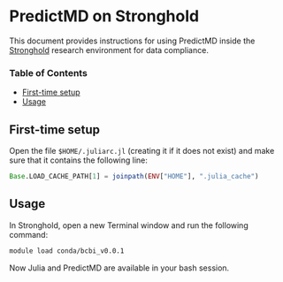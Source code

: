 # PredictMD on Stronghold

This document provides instructions for using PredictMD inside the [Stronghold](https://it.brown.edu/services/type/stronghold-data-compliance-research-environment) research environment for data compliance.

### Table of Contents
- [First-time setup](#first-time-setup)
- [Usage](#usage)

## First-time setup

Open the file `$HOME/.juliarc.jl` (creating it if it does not exist) and make sure that it contains the following line:
```julia
Base.LOAD_CACHE_PATH[1] = joinpath(ENV["HOME"], ".julia_cache")
```

## Usage

In Stronghold, open a new Terminal window and run the following command:
```bash
module load conda/bcbi_v0.0.1
```

Now Julia and PredictMD are available in your bash session.
